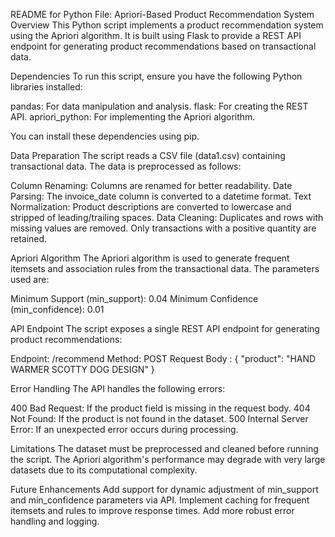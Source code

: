 README for Python File: Apriori-Based Product Recommendation System
Overview
This Python script implements a product recommendation system using the Apriori algorithm. It is built using Flask to provide a REST API endpoint for generating product recommendations based on transactional data.

Dependencies
To run this script, ensure you have the following Python libraries installed:

pandas: For data manipulation and analysis.
flask: For creating the REST API.
apriori_python: For implementing the Apriori algorithm.

You can install these dependencies using pip.

Data Preparation
The script reads a CSV file (data1.csv) containing transactional data. The data is preprocessed as follows:

Column Renaming: Columns are renamed for better readability.
Date Parsing: The invoice_date column is converted to a datetime format.
Text Normalization: Product descriptions are converted to lowercase and stripped of leading/trailing spaces.
Data Cleaning: Duplicates and rows with missing values are removed. Only transactions with a positive quantity are retained.

Apriori Algorithm
The Apriori algorithm is used to generate frequent itemsets and association rules from the transactional data. The parameters used are:

Minimum Support (min_support): 0.04
Minimum Confidence (min_confidence): 0.01

API Endpoint
The script exposes a single REST API endpoint for generating product recommendations:

Endpoint: /recommend
Method: POST
Request Body : {
  "product": "HAND WARMER SCOTTY DOG DESIGN"
}



Error Handling
The API handles the following errors:

400 Bad Request: If the product field is missing in the request body.
404 Not Found: If the product is not found in the dataset.
500 Internal Server Error: If an unexpected error occurs during processing.

Limitations
The dataset must be preprocessed and cleaned before running the script.
The Apriori algorithm's performance may degrade with very large datasets due to its computational complexity.

Future Enhancements
Add support for dynamic adjustment of min_support and min_confidence parameters via API.
Implement caching for frequent itemsets and rules to improve response times.
Add more robust error handling and logging.


